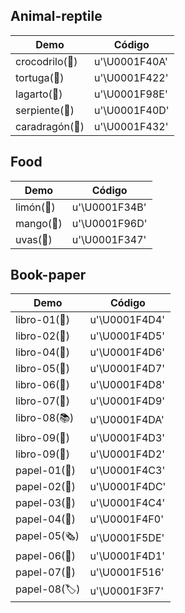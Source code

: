 ## Animal-reptile  

|Demo|Código|
|----|------|
|crocodrilo(🐊)|u'\U0001F40A'|
|tortuga(🐢)|u'\U0001F422'|
|lagarto(🦎)|u'\U0001F98E'|
|serpiente(🐍)|u'\U0001F40D'|
|caradragón(🐲)|u'\U0001F432'|




## Food

|Demo|Código|
|----|------|
|limón(🍋)|u'\U0001F34B'|
|mango(🥭)|u'\U0001F96D'|
|uvas(🍇)|u'\U0001F347'|


## Book-paper


|Demo|Código|
|----|------|
|libro-01(📔)|u'\U0001F4D4'|
|libro-02(📕)|u'\U0001F4D5'|
|libro-04(📖)|u'\U0001F4D6'|
|libro-05(📗)|u'\U0001F4D7'|
|libro-06(📘)|u'\U0001F4D8'|
|libro-07(📙)|u'\U0001F4D9'|
|libro-08(📚)|u'\U0001F4DA'|
|libro-09(📓)|u'\U0001F4D3'|
|libro-09(📒)|u'\U0001F4D2'|
|papel-01(📃)|u'\U0001F4C3'|
|papel-02(📜)|u'\U0001F4DC'|
|papel-03(📄)|u'\U0001F4C4'|
|papel-04(📰)|u'\U0001F4F0'|
|papel-05(🗞)|u'\U0001F5DE'|
|papel-06(📑)|u'\U0001F4D1'|
|papel-07(🔖)|u'\U0001F516'|
|papel-08(🏷)|u'\U0001F3F7'|



